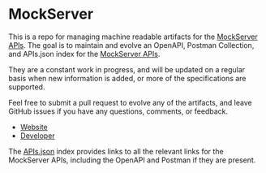 # MockServerThis is a repo for managing machine readable artifacts for the [MockServer APIs](http://www.mock-server.com/). The goal is to maintain and evolve an OpenAPI, Postman Collection, and APIs.json index for the [MockServer APIs](http://www.mock-server.com/).They are a constant work in progress, and will be updated on a regular basis when new information is added, or more of the specifications are supported.Feel free to submit a pull request to evolve any of the artifacts, and leave GitHub issues if you have any questions, comments, or feedback.- [Website](http://www.mock-server.com/)- [Developer](http://www.mock-server.com/)The [APIs.json](https://github.com/api-evangelist/mockserver/blob/master/apis.json) index provides links to all the relevant links for the MockServer APIs, including the OpenAPI and Postman if they are present.
